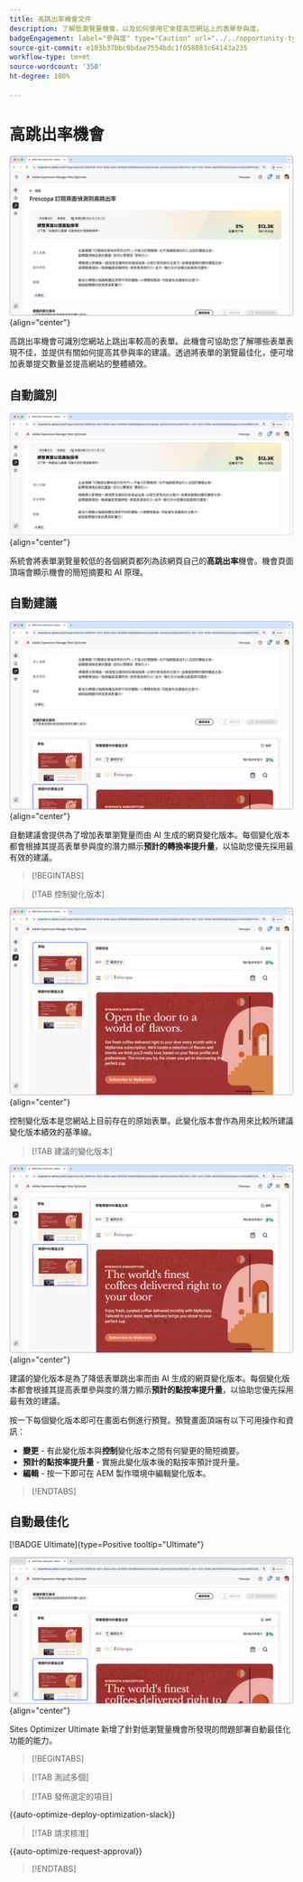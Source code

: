 ```yaml
---
title: 高跳出率機會文件
description: 了解低瀏覽量機會，以及如何使用它來提高您網站上的表單參與度。
badgeEngagement: label="參與度" type="Caution" url="../../opportunity-types/engagement.md" tooltip="參與度"
source-git-commit: e103b37bbc0bdae7554bdc1f058083c64143a235
workflow-type: tm+mt
source-wordcount: '350'
ht-degree: 100%

---
```



# 高跳出率機會

![高跳出率機會](./assets/high-bounce-rate/hero.png){align="center"}

高跳出率機會可識別您網站上跳出率較高的表單。此機會可協助您了解哪些表單表現不佳，並提供有關如何提高其參與率的建議。透過將表單的瀏覽最佳化，便可增加表單提交數量並提高網站的整體績效。

## 自動識別

![自動識別高跳出率](./assets/high-bounce-rate/auto-identify.png){align="center"}

系統會將表單瀏覽量較低的各個網頁都列為該網頁自己的&#x200B;**高跳出率**&#x200B;機會。機會頁面頂端會顯示機會的簡短摘要和 AI 原理。

## 自動建議

![自動建議高跳出率](./assets/high-bounce-rate/auto-suggest.png){align="center"}

自動建議會提供為了增加表單瀏覽量而由 AI 生成的網頁變化版本。每個變化版本都會根據其提高表單參與度的潛力顯示&#x200B;**預計的轉換率提升量**，以協助您優先採用最有效的建議。

>[!BEGINTABS]

>[!TAB 控制變化版本]

![原始變化版本](./assets/high-bounce-rate/original-variation.png){align="center"}

控制變化版本是您網站上目前存在的原始表單。此變化版本會作為用來比較所建議變化版本績效的基準線。

>[!TAB 建議的變化版本]

![建議的變化版本](./assets/high-bounce-rate/suggested-variations.png){align="center"}

建議的變化版本是為了降低表單跳出率而由 AI 生成的網頁變化版本。每個變化版本都會根據其提高表單參與度的潛力顯示&#x200B;**預計的點按率提升量**，以協助您優先採用最有效的建議。

按一下每個變化版本即可在畫面右側進行預覽。預覽畫面頂端有以下可用操作和資訊：

* **變更** - 有此變化版本與&#x200B;**控制**&#x200B;變化版本之間有何變更的簡短摘要。
* **預計的點按率提升量** - 實施此變化版本後的點按率預計提升量。
* **編輯** - 按一下即可在 AEM 製作環境中編輯變化版本。

>[!ENDTABS]

## 自動最佳化

[!BADGE Ultimate]{type=Positive tooltip="Ultimate"}

![自動最佳化高跳出率](./assets/high-bounce-rate/auto-optimize.png){align="center"}

Sites Optimizer Ultimate 新增了針對低瀏覽量機會所發現的問題部署自動最佳化功能的能力。

>[!BEGINTABS]

>[!TAB 測試多個]


>[!TAB 發佈選定的項目]

{{auto-optimize-deploy-optimization-slack}}

>[!TAB 請求核准]

{{auto-optimize-request-approval}}

>[!ENDTABS]
